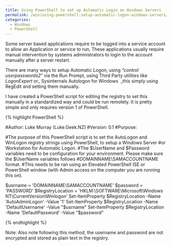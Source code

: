 ```yaml
---
title: Using PowerShell to set up Automatic Login on Windows Servers
permalink: /win/using-powershell-setup-automatic-logon-windows-servers/
categories:
  - Windows
  - PowerShell
---
```

Some server based applications require to be logged into a service account to allow an Application or service to run, These applications usually require manual intervention by systems administrators to login to the account manually after a server restart.

There are many ways to setup Automatic Logon, using _&#8220;control userpasswords2_&#8221; via the Run Prompt, using Third Party utilities like _LogonExpert_ or_ Sysinternals Autologon for Windows  _this simply using RegEdit and setting them manually.

I have created a PowerShell script for editing the registry to set this manually in a standardized way and could be run remotely. It is pretty simple and only requires version 1 of PowerShell.

{% highlight PowerShell %}

#Author: Luke Murray (Luke.Geek.NZ)
#Version: 0.1
#Purpose:

#The purpose of this PowerShell script is to set the AutoLogon and WinLogon registry strings using PowerShell, to setup a Windows Server #or Workstation for Automatic Logon.
#The $UserName and $Password variables need to be configuration for your environment. Please make sure the $UserName variables follows #DOMAINNAME\SAMACCOUNTNAME format.
#This needs to be ran using an Elevated PowerShell ISE or PowerShell window (with Admin access on the computer you are running this on).

$usrname = 'DOMAINNAME\SAMACCOUNTNAME'
$password = 'PASSWORD'
$RegistryLocation = 'HKLM:\SOFTWARE\Microsoft\Windows NT\CurrentVersion\Winlogon'
Set-ItemProperty $RegistryLocation -Name 'AutoAdminLogon' -Value '1'
Set-ItemProperty $RegistryLocation -Name 'DefaultUsername' -Value "$usrname"
Set-ItemProperty $RegistryLocation -Name 'DefaultPassword' -Value "$password"

{% endhighlight %}

Note: Also note following this method, the username and password are not encrypted and stored as plain text in the registry.
